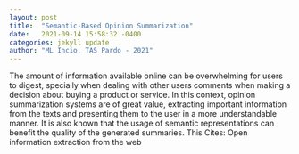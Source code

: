 ```yaml
---
layout: post
title:  "Semantic-Based Opinion Summarization"
date:   2021-09-14 15:58:32 -0400
categories: jekyll update
author: "ML Incio, TAS Pardo - 2021"
---
```

The amount of information available online can be overwhelming for users to digest, specially when dealing with other users  comments when making a decision about buying a product or service. In this context, opinion summarization systems are of great value, extracting important information from the texts and presenting them to the user in a more understandable manner. It is also known that the usage of semantic representations can benefit the quality of the generated summaries. This Cites: Open information extraction from the web